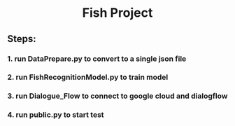 
<p align="center">

  <h1 align="center">Fish Project</h1>
  
## Steps:
### 1. run DataPrepare.py to convert to a single json file
### 2. run FishRecognitionModel.py to train model
### 3. run Dialogue_Flow to connect to google cloud and dialogflow
### 4. run public.py to start test
